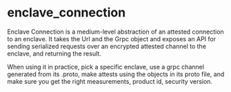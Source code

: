 enclave_connection
==================

Enclave Connection is a medium-level abstraction of an attested connection to an enclave.
It takes the Url and the Grpc object and exposes an API for sending serialized requests
over an encrypted attested channel to the enclave, and returning the result.

When using it in practice, pick a specific enclave, use a grpc channel generated from its
.proto, make attests using the objects in its proto file, and make sure you get the right
measurements, product id, security version.
